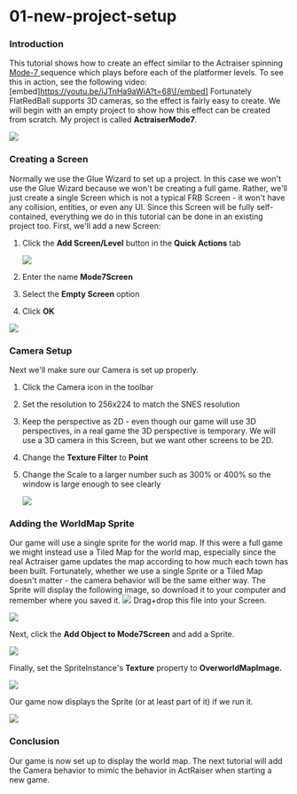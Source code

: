 # 01-new-project-setup

### Introduction

This tutorial shows how to create an effect similar to the Actraiser spinning [Mode-7 ](https://en.wikipedia.org/wiki/Mode_7) sequence which plays before each of the platformer levels. To see this in action, see the following video: \[embed]https://youtu.be/iJTnHa9aWiA?t=68\[/embed] Fortunately FlatRedBall supports 3D cameras, so the effect is fairly easy to create. We will begin with an empty project to show how this effect can be created from scratch. My project is called **ActraiserMode7**.

![](../../../../media/2021-03-img_60550f15aa026.png)

### Creating a Screen

Normally we use the Glue Wizard to set up a project. In this case we won't use the Glue Wizard because we won't be creating a full game. Rather, we'll just create a single Screen which is not a typical FRB Screen - it won't have any collision, entities, or even any UI. Since this Screen will be fully self-contained, everything we do in this tutorial can be done in an existing project too. First, we'll add a new Screen:

1.  Click the **Add Screen/Level** button in the **Quick Actions** tab

    ![](../../../../media/2021-03-img_60551089e1858.png)
2. Enter the name **Mode7Screen**
3. Select the **Empty Screen** option
4. Click **OK**

![](../../../../media/2021-03-img_605510df9cdae.png)

### Camera Setup

Next we'll make sure our Camera is set up properly.

1. Click the Camera icon in the toolbar
2. Set the resolution to 256x224 to match the SNES resolution
3. Keep the perspective as 2D - even though our game will use 3D perspectives, in a real game the 3D perspective is temporary. We will use a 3D camera in this Screen, but we want other screens to be 2D.
4. Change the **Texture Filter** to **Point**
5.  Change the Scale to a larger number such as 300% or 400% so the window is large enough to see clearly

    ![](../../../../media/2021-03-img_605511e96c05d.png)

### Adding the WorldMap Sprite

Our game will use a single sprite for the world map. If this were a full game we might instead use a Tiled Map for the world map, especially since the real Actraiser game updates the map according to how much each town has been built. Fortunately, whether we use a single Sprite or a Tiled Map doesn't matter - the camera behavior will be the same either way. The Sprite will display the following image, so download it to your computer and remember where you saved it. ![](https://github.com/vchelaru/FlatRedBall/raw/NetStandard/Samples/Overworld/OverworldMapImage.png) Drag+drop this file into your Screen.

![](../../../../media/2021-04-img_606cf882cfa65.png)

Next, click the **Add Object to Mode7Screen** and add a Sprite.

![](../../../../media/2021-03-img_605515d9cd8c4.png)

Finally, set the SpriteInstance's **Texture** property to **OverworldMapImage.**

![](../../../../media/2021-04-img_606cf8c164fe3.png)

Our game now displays the Sprite (or at least part of it) if we run it.

![](../../../../media/2021-04-img_606cf9639c6dd.png)

### Conclusion

Our game is now set up to display the world map. The next tutorial will add the Camera behavior to mimic the behavior in ActRaiser when starting a new game.
